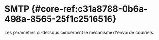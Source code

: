 # SMTP {#core-ref:c31a8788-0b6a-498a-8565-25f1c2516516}

Les paramètres ci-dessous concernent le mécanisme d'envoi de courriels.